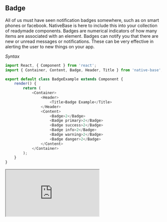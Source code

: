 Badge
-----
All of us must have seen notification badges somewhere, such as on smart phones or facebook. NativeBase is here to include this into your collection of readymade components. Badges are numerical indicators of how many items are associated with an element. Badges can notify you that there are new or unread messages or notifications. These can be very effective in alerting the user to new things on your app.

*Syntax*
```JavaScript
import React, { Component } from 'react';
import { Container, Content, Badge, Header, Title } from 'native-base';

export default class BadgeExample extends Component {
	render() {
		return (
			<Container>
				<Header>
					<Title>Badge Example</Title>
				</Header>
				<Content>
					<Badge>2</Badge>
					<Badge primary>2</Badge>
					<Badge success>2</Badge>
					<Badge info>2</Badge>
					<Badge warning>2</Badge>
					<Badge danger>2</Badge>
				</Content>
			</Container>
		);
	}
}
```

<div class="demo-phone">
		<iframe src="http://localhost:3000/#/app/3"></iframe>
</div>
